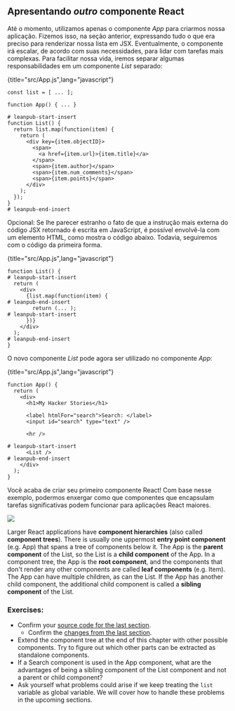 ## Apresentando *outro* componente React

Até o momento, utilizamos apenas o componente *App* para criarmos nossa aplicação. Fizemos isso, na seção anterior, expressando tudo o que era preciso para renderizar nossa lista em JSX. Eventualmente, o componente irá escalar, de acordo com suas necessidades, para lidar com tarefas mais complexas. Para facilitar nossa vida, iremos separar algumas responsabilidades em um componente *List* separado:

{title="src/App.js",lang="javascript"}
~~~~~~~
const list = [ ... ];

function App() { ... }

# leanpub-start-insert
function List() {
  return list.map(function(item) {
    return (
      <div key={item.objectID}>
        <span>
          <a href={item.url}>{item.title}</a>
        </span>
        <span>{item.author}</span>
        <span>{item.num_comments}</span>
        <span>{item.points}</span>
      </div>
    );
  });
}
# leanpub-end-insert
~~~~~~~

Opcional: Se lhe parecer estranho o fato de que a instrução mais externa do código JSX retornado é escrita em JavaScript, é possível envolvê-la com um elemento HTML, como mostra o código abaixo. Todavia, seguiremos com o código da primeira forma.

{title="src/App.js",lang="javascript"}
~~~~~~~
function List() {
# leanpub-start-insert
  return (
    <div>
      {list.map(function(item) {
# leanpub-end-insert
        return (... );
# leanpub-start-insert
      })}
    </div>
  );
# leanpub-end-insert
}
~~~~~~~

O novo componente *List* pode agora ser utilizado no componente *App*:

{title="src/App.js",lang="javascript"}
~~~~~~~
function App() {
  return (
    <div>
      <h1>My Hacker Stories</h1>

      <label htmlFor="search">Search: </label>
      <input id="search" type="text" />

      <hr />

# leanpub-start-insert
      <List />
# leanpub-end-insert
    </div>
  );
}
~~~~~~~

Você acaba de criar seu primeiro componente React! Com base nesse exemplo, podermos enxergar como que componentes que encapsulam tarefas significativas podem funcionar para aplicações React maiores.

![](images/component-tree.png)

Larger React applications have **component hierarchies** (also called **component trees**). There is usually one uppermost **entry point component** (e.g. App) that spans a tree of components below it. The App is the **parent component** of the List, so the List is a **child component** of the App. In a component tree, the App is the **root component**, and the components that don't render any other components are called **leaf components** (e.g. Item). The App can have multiple children, as can the List. If the App has another child component, the additional child component is called a **sibling component** of the List.

### Exercises:

* Confirm your [source code for the last section](https://codesandbox.io/s/github/the-road-to-learn-react/hacker-stories/tree/hs/Meet-another-React-Component).
  * Confirm the [changes from the last section](https://github.com/the-road-to-learn-react/hacker-stories/compare/hs/Lists-in-React...hs/Meet-another-React-Component?expand=1).
* Extend the component tree at the end of this chapter with other possible components. Try to figure out which other parts can be extracted as standalone components.
* If a Search component is used in the App component, what are the advantages of being a sibling component of the List component and not a parent or child component?
* Ask yourself what problems could arise if we keep treating the `list` variable as global variable. We will cover how to handle these problems in the upcoming sections.
